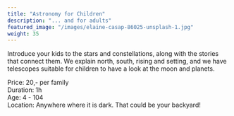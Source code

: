 ```yaml
---
title: "Astronomy for Children"
description: "... and for adults"
featured_image: "/images/elaine-casap-86025-unsplash-1.jpg"
weight: 35
---
```


Introduce your kids to the stars and constellations, along with the stories that connect them.
We explain north, south, rising and setting, and we have telescopes suitable for children to have a look at the moon and planets.

Price: 20,- per family  
Duration: 1h  
Age: 4 - 104  
Location: Anywhere where it is dark. That could be your backyard!  
